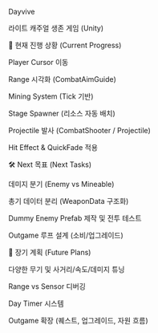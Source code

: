 Dayvive

라이트 캐주얼 생존 게임 (Unity)

🎯 현재 진행 상황 (Current Progress)

Player Cursor 이동

Range 시각화 (CombatAimGuide)

Mining System (Tick 기반)

Stage Spawner (리소스 자동 배치)

Projectile 발사 (CombatShooter / Projectile)

Hit Effect & QuickFade 적용

🛠️ Next 목표 (Next Tasks)

데미지 분기 (Enemy vs Mineable)

총기 데이터 분리 (WeaponData 구조화)

Dummy Enemy Prefab 제작 및 전투 테스트

Outgame 루프 설계 (소비/업그레이드)

🔮 장기 계획 (Future Plans)

다양한 무기 및 사거리/속도/데미지 튜닝

Range vs Sensor 디버깅

Day Timer 시스템

Outgame 확장 (퀘스트, 업그레이드, 자원 흐름)
